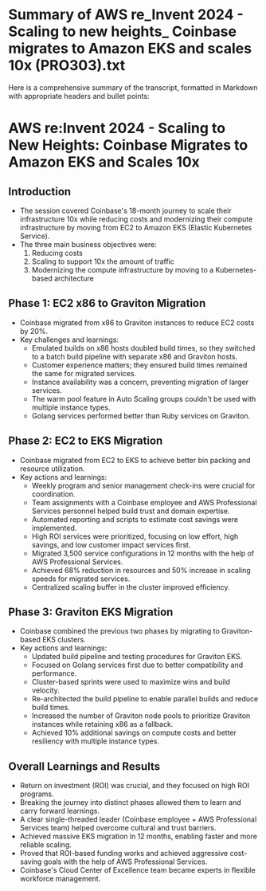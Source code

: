 # Summary of AWS re_Invent 2024 - Scaling to new heights_ Coinbase migrates to Amazon EKS and scales 10x (PRO303).txt

Here is a comprehensive summary of the transcript, formatted in Markdown with appropriate headers and bullet points:

# AWS re:Invent 2024 - Scaling to New Heights: Coinbase Migrates to Amazon EKS and Scales 10x

## Introduction

- The session covered Coinbase's 18-month journey to scale their infrastructure 10x while reducing costs and modernizing their compute infrastructure by moving from EC2 to Amazon EKS (Elastic Kubernetes Service).
- The three main business objectives were:
  1. Reducing costs
  2. Scaling to support 10x the amount of traffic
  3. Modernizing the compute infrastructure by moving to a Kubernetes-based architecture

## Phase 1: EC2 x86 to Graviton Migration

- Coinbase migrated from x86 to Graviton instances to reduce EC2 costs by 20%.
- Key challenges and learnings:
  - Emulated builds on x86 hosts doubled build times, so they switched to a batch build pipeline with separate x86 and Graviton hosts.
  - Customer experience matters; they ensured build times remained the same for migrated services.
  - Instance availability was a concern, preventing migration of larger services.
  - The warm pool feature in Auto Scaling groups couldn't be used with multiple instance types.
  - Golang services performed better than Ruby services on Graviton.

## Phase 2: EC2 to EKS Migration

- Coinbase migrated from EC2 to EKS to achieve better bin packing and resource utilization.
- Key actions and learnings:
  - Weekly program and senior management check-ins were crucial for coordination.
  - Team assignments with a Coinbase employee and AWS Professional Services personnel helped build trust and domain expertise.
  - Automated reporting and scripts to estimate cost savings were implemented.
  - High ROI services were prioritized, focusing on low effort, high savings, and low customer impact services first.
  - Migrated 3,500 service configurations in 12 months with the help of AWS Professional Services.
  - Achieved 68% reduction in resources and 50% increase in scaling speeds for migrated services.
  - Centralized scaling buffer in the cluster improved efficiency.

## Phase 3: Graviton EKS Migration

- Coinbase combined the previous two phases by migrating to Graviton-based EKS clusters.
- Key actions and learnings:
  - Updated build pipeline and testing procedures for Graviton EKS.
  - Focused on Golang services first due to better compatibility and performance.
  - Cluster-based sprints were used to maximize wins and build velocity.
  - Re-architected the build pipeline to enable parallel builds and reduce build times.
  - Increased the number of Graviton node pools to prioritize Graviton instances while retaining x86 as a fallback.
  - Achieved 10% additional savings on compute costs and better resiliency with multiple instance types.

## Overall Learnings and Results

- Return on investment (ROI) was crucial, and they focused on high ROI programs.
- Breaking the journey into distinct phases allowed them to learn and carry forward learnings.
- A clear single-threaded leader (Coinbase employee + AWS Professional Services team) helped overcome cultural and trust barriers.
- Achieved massive EKS migration in 12 months, enabling faster and more reliable scaling.
- Proved that ROI-based funding works and achieved aggressive cost-saving goals with the help of AWS Professional Services.
- Coinbase's Cloud Center of Excellence team became experts in flexible workforce management.